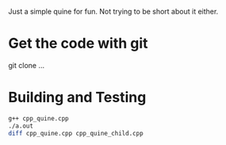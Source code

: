 
Just a simple quine for fun. Not trying to be short about it either.

# Get the code with git

git clone ...

# Building and Testing

```sh
g++ cpp_quine.cpp
./a.out
diff cpp_quine.cpp cpp_quine_child.cpp
```

